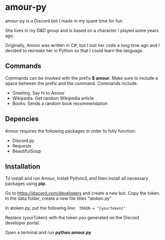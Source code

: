# amour-py

amour-py is a Discord bot I made in my spare time for fun. 

She lives in my D&D group and is based on a character I played some years ago. 

Originally, Amour was written in C#, but I lost her code a long time ago and I decided to recreate her in Python so that I could learn the language. 

## Commands
Commands can be invoked with the prefix **$ amour**. Make sure to include a space between the prefix and the command. Commands include:
- Greeting. Say hi to Amour
- Wikipedia. Get random Wikipedia article
- Books. Sends a random book recommendation

## Depencies 
Amour requires the following packages in order to fully function:
- Discord.py
- Requests
- BeautifulSoup 

## Installation
To install and run Amour, install Python3, and then install all necessary packages using **pip**. 

Go to https://discord.com/developers and create a new bot. Copy the token. In the data folder, create a new file titles "atoken.py"

In atoken.py, put the following line:
``` TOKEN = "{yourToken}"```

Replace {yourToken} with the token you generated on the Discord developer portal. 

Open a terminal and run **python amour.py** 